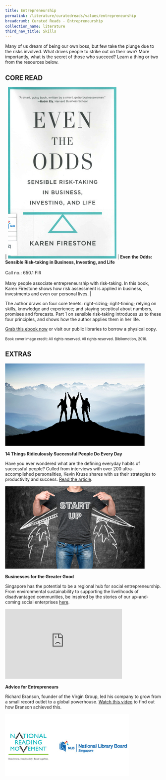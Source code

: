 ```yaml
---
title: Entrepreneurship
permalink: /literature/curatedreads/values/entrepreneurship
breadcrumb: Curated Reads - Entrepreneurship
collection_name: literature
third_nav_title: Skills
---
```


Many of us dream of being our own boss, but few take the plunge due to the risks involved. What drives people to strike out on their own? More importantly, what is the secret of those who succeed? Learn a thing or two from the resources below.

## **CORE READ**

| ![Even the odds image](/images/literature/curatedreads/skills/Even-the-odds-350X552-1.jpg) | **Even the Odds: Sensible Risk-taking in Business, Investing, and Life** <br><br> Call no.: 650.1 FIR <br><br> Many people associate entrepreneurship with risk-taking. In this book, Karen Firestone shows how risk assessment is applied in business, investments and even our personal lives. |

The author draws on four core tenets: right-sizing; right-timing; relying on skills, knowledge and experience; and staying sceptical about numbers, promises and forecasts. Part 1 on sensible risk-taking introduces us to these four principles, and shows how the author applies them in her life.

[Grab this ebook now](https://eresources.nlb.gov.sg/eReads/cms/details?uuid=588d8e4f-9c13-40d4-a1ce-c2dd279d3d5e) or visit our public libraries to borrow a physical copy.

<small>Book cover image credit: All rights reserved, All rights reserved. Bibliomotion, 2016.</small>

## **EXTRAS**

![Three men image](/images/literature/curatedreads/skills/Three-Men-Extra-Read-450X265.jpg)

**14 Things Ridiculously Successful People Do Every Day**

Have you ever wondered what are the defining everyday habits of successful people? Culled from interviews with over 200 ultra-accomplished personalities, Kevin Kruse shares with us their strategies to productivity and success. [Read the article](https://www.entrepreneur.com/slideshow/299699).

![Start up image](/images/literature/curatedreads/skills/Start-Up-Extra-Read-450X265.jpg)

**Businesses for the Greater Good**

Singapore has the potential to be a regional hub for social entrepreneurship. From environmental sustainability to supporting the livelihoods of disadvantaged communities, be inspired by the stories of our up-and-coming social enterprises [here](http://singaporemagazine.sif.org.sg/good-business).

<iframe width="377" height="225" src="https://www.youtube.com/embed/VH35Iz9veM0" frameborder="0" allow="accelerometer; autoplay; clipboard-write; encrypted-media; gyroscope; picture-in-picture" allowfullscreen></iframe>

**Advice for Entrepreneurs**

Richard Branson, founder of the Virgin Group, led his company to grow from a small record outlet to a global powerhouse. [Watch this video](https://www.youtube.com/watch?v=VH35Iz9veM0) to find out how Branson achieved this.

![Logos image](/images/literature/curatedreads/logos-updated.jpeg)